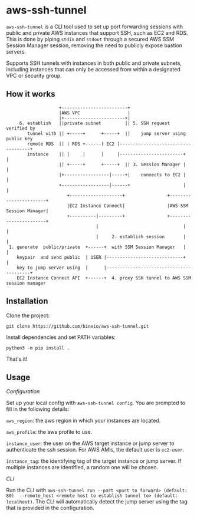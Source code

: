 # aws-ssh-tunnel
`aws-ssh-tunnel` is a CLI tool used to set up port forwarding sessions with public and private AWS instances that support SSH, such as EC2 and RDS.
This is done by piping `stdin` and `stdout` through a secured AWS SSM Session Manager session, removing the need to publicly expose bastion servers.

Supports SSH tunnels with instances in both public and private subnets, including instances that can only be accessed from within a designated VPC or security group.

## How it works
```
                    +-------------------------+                                                                                                                                   
                    |AWS VPC                  |                                                                                                                                   
                    |+-----------------------+|                                                                                                                                   
     6. establish   ||private subnet         || 5. SSH request verified by                                                                                                        
        tunnel with || +-----+      +-----+  ||    jump server using public key                                                                                                   
        remote RDS  || | RDS +------| EC2 |------------------------------------+                                                                                                  
        instance    || |     |      |     |------------------------+           |                                                                                                  
                    || +-----+      +-----+  || 3. Session Manager |           |                                                                                                  
                    |+-----------------|-----+|    connects to EC2 |           |                                                                                                  
                    +------------------|------+                    |           |                                                                                                  
                       +--------------------+                +-----------------------+                                                                                            
                       |EC2 Instance Connect|                |AWS SSM Session Manager|                                                                                            
                       +----------|---------+                +-----------------------+                                                                                            
                                  |                                |           |                                                                                                  
                                  |     2. establish session       |           |                                                                                                  
 1. generate  public/private  +------+  with SSM Session Manager   |           |                                                                                                  
    keypair  and send public  | USER |-----------------------------+           |                                                                                                  
    key to jump server using  |      |-----------------------------------------+                                                                                                  
    EC2 Instance Connect API  +------+  4. proxy SSH tunnel to AWS SSM session manager
```

## Installation
Clone the project:

```
git clone https://github.com/binxio/aws-ssh-tunnel.git
```
Install dependencies and set PATH variables:
```
python3 -m pip install .
```
That's it!

## Usage

*Configuration*

Set up your local config with `aws-ssh-tunnel config`.
You are prompted to fill in the following details:

`aws_region`: the aws region in which your instances are located.

`aws_profile`: the aws profile to use.

`instance_user`: the user on the AWS target instance or jump server to authenticate the ssh session. For AWS AMIs, the default user is `ec2-user`. 

`instance_tag`: the identifying tag of the target instance or jump server. If multiple instances are identified, a random one will be chosen.

*CLI*

Run the CLI with `aws-ssh-tunnel run --port <port to forward> (default: 80)  --remote_host <remote host to establish tunnel to> (default: localhost)`. 
The CLI will automatically detect the jump server using the tag that is provided in the configuration.






